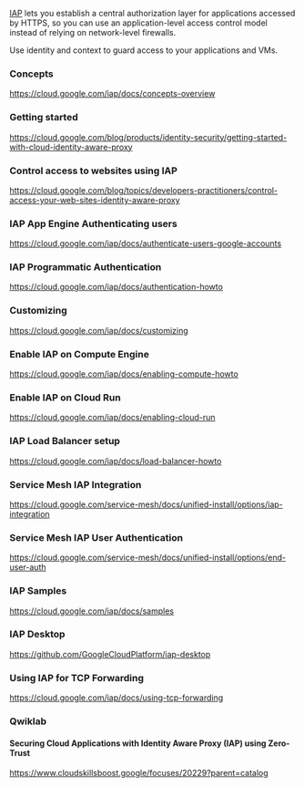 [IAP](https://cloud.google.com/iap/) lets you establish a central authorization layer for applications accessed by HTTPS, so you can use an application-level access control model instead of relying on network-level firewalls.

Use identity and context to guard access to your applications and VMs.


### Concepts

https://cloud.google.com/iap/docs/concepts-overview

### Getting started

https://cloud.google.com/blog/products/identity-security/getting-started-with-cloud-identity-aware-proxy

### Control access to websites using IAP

https://cloud.google.com/blog/topics/developers-practitioners/control-access-your-web-sites-identity-aware-proxy


### IAP App Engine Authenticating users

https://cloud.google.com/iap/docs/authenticate-users-google-accounts

### IAP Programmatic Authentication

https://cloud.google.com/iap/docs/authentication-howto

### Customizing

https://cloud.google.com/iap/docs/customizing

### Enable IAP on Compute Engine

https://cloud.google.com/iap/docs/enabling-compute-howto

### Enable IAP on Cloud Run

https://cloud.google.com/iap/docs/enabling-cloud-run

### IAP Load Balancer setup

https://cloud.google.com/iap/docs/load-balancer-howto

### Service Mesh IAP Integration

https://cloud.google.com/service-mesh/docs/unified-install/options/iap-integration

### Service Mesh IAP User Authentication

https://cloud.google.com/service-mesh/docs/unified-install/options/end-user-auth


### IAP Samples

https://cloud.google.com/iap/docs/samples

### IAP Desktop

https://github.com/GoogleCloudPlatform/iap-desktop

### Using IAP for TCP Forwarding

https://cloud.google.com/iap/docs/using-tcp-forwarding

### Qwiklab

#### Securing Cloud Applications with Identity Aware Proxy (IAP) using Zero-Trust

https://www.cloudskillsboost.google/focuses/20229?parent=catalog

